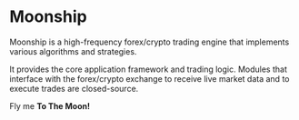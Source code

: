 # Moonship

Moonship is a high-frequency forex/crypto trading engine that implements various
algorithms and strategies.

It provides the core application framework and trading logic. Modules that
interface with the forex/crypto exchange to receive live market data and
to execute trades are closed-source. 

Fly me **To The Moon!**
